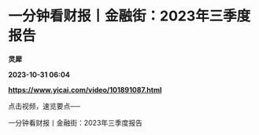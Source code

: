 # 一分钟看财报丨金融街：2023年三季度报告
**灵犀**

**2023-10-31 06:04**

**https://www.yicai.com/video/101891087.html**

点击视频，速览要点──

一分钟看财报丨金融街：2023年三季度报告